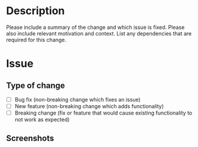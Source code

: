 # Description

Please include a summary of the change and which issue is fixed. Please also include relevant motivation and context. List any dependencies that are required for this change.

# Issue

<link to GitHub issue>

## Type of change

- [ ] Bug fix (non-breaking change which fixes an issue)
- [ ] New feature (non-breaking change which adds functionality)
- [ ] Breaking change (fix or feature that would cause existing functionality to not work as expected)

## Screenshots

<Images>